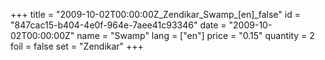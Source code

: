 +++
title = "2009-10-02T00:00:00Z_Zendikar_Swamp_[en]_false"
id = "847cac15-b404-4e0f-964e-7aee41c93346"
date = "2009-10-02T00:00:00Z"
name = "Swamp"
lang = ["en"]
price = "0.15"
quantity = 2
foil = false
set = "Zendikar"
+++
